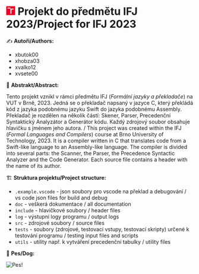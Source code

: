 # <img src="doc/vut-logo.webp" style="display: inline-block; height: 1.5rem; width: 1.5rem; object-fit: cover;"> Projekt do předmětu IFJ 2023/Project for IFJ 2023

✍️ **Autoři/Authors:**

- xbutok00
- xhobza03
- xvalko12
- xvsete00

🎨 **Abstrakt/Abstract:**

Tento projekt vznikl v rámci předmětu IFJ (*Formální jazyky a překladače*) na VUT v Brně, 2023.
Jedná se o překladač napsaný v jazyce C, který překládá kód z jazyka podobnému jazyku Swift do jazyka podobnému Assembly. Překladač je rozdělen na několik částí: Skener, Parser, Precedenční Syntaktický Analyzátor a Generátor kódu. Každý zdrojový soubor obsahuje hlavičku s jménem jeho autora.
/
This project was created within the IFJ (*Formal Languages and Compilers*) course at Brno University of Technology, 2023.
It is a compiler written in C that translates code from a Swift-like language to an Assembly-like language. The compiler is divided into several parts: the Scanner, the Parser, the Precedence Syntactic Analyzer and the Code Generator. Each source file contains a header with the name of its author.

🏗️ **Struktura projektu/Project structure:**

- `.example.vscode` - json soubory pro vscode na překlad a debugování / vs code json files for build and debug
- `doc` - veškerá dokumentace / all documentation
- `include` - hlavičkové soubory / header files
- `log` - výstupní logy programu / output logs
- `src` - zdrojové soubory / source files
- `tests` - soubory (zdrojové, testovací vstupy, testovací skripty) určené k testování programu / testing input files and scripts
- `utils` - utility např. k vytváření precedenční tabulky / utility files

🐶 **Pes/Dog:**

![Pes!](https://placedog.net/500?random)
